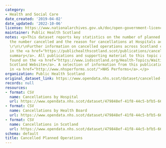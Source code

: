 ```yaml
---
category:
- Health and Social Care
date_created: '2019-04-02'
date_updated: '2022-10-06'
license: https://www.nationalarchives.gov.uk/doc/open-government-licence/version/3/
maintainer: Public Health Scotland
notes: <p>This dataset reports key statistics on the number of planned operations,
  the number cancelled and the reason for cancellations at Hospitals across Scotland.
  \r\n\r\nFurther information on cancelled operations across Scotland can be found
  in the <a href="https://publichealthscotland.scot/publications/cancelled-planned-operations/">publication
  summary</a>. All publications and supporting material to this topic area can be
  found on the <a href="https://www.isdscotland.org/Health-Topics/Waiting-Times/Cancelled-Planned-Procedures/">ISD
  Scotland Website</a>. A selection of information from this publication is included
  in <a href="http://www.nhsperforms.scot/">NHS Performs</a>.</p>
organization: Public Health Scotland
original_dataset_link: https://www.opendata.nhs.scot/dataset/cancelled-planned-operations
records: null
resources:
- format: CSV
  name: Cancellations by Hospital
  url: https://www.opendata.nhs.scot/dataset/479848ef-41f8-44c5-bfb5-666e0df8f574/resource/bcc860a4-49f4-4232-a76b-f559cf6eb885/download/cancellations_by_hospital_august_2022.csv
- format: CSV
  name: Cancellations by Health Board
  url: https://www.opendata.nhs.scot/dataset/479848ef-41f8-44c5-bfb5-666e0df8f574/resource/0f1cf6b1-ebf6-4928-b490-0a721cc98884/download/cancellations_by_board_august_2022.csv
- format: CSV
  name: Cancellations in Scotland
  url: https://www.opendata.nhs.scot/dataset/479848ef-41f8-44c5-bfb5-666e0df8f574/resource/df65826d-0017-455b-b312-828e47df325b/download/cancellations_scotland_august_2022.csv
schema: default
title: Cancelled Planned Operations
---
```

